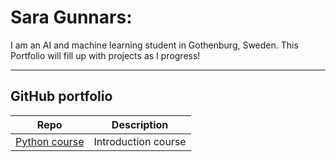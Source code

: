 

# Sara Gunnars:
I am an AI and machine learning student in Gothenburg, Sweden. This Portfolio will fill up with projects as I progress!


---


## GitHub portfolio 

| Repo                           | Description                        |
| ------------------------------ | ---------------------------------- |
| [Python course]([https://github.com/SauronGunnars/Python-Sara-Gunnars])           | Introduction course                | 





